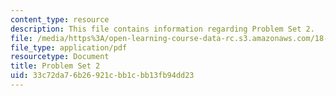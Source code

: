 ```yaml
---
content_type: resource
description: This file contains information regarding Problem Set 2.
file: /media/https%3A/open-learning-course-data-rc.s3.amazonaws.com/18-904-seminar-in-topology-spring-2011/33c72da76b26921cbb1cbb13fb94dd23_MIT18_904S11_pset2.pdf
file_type: application/pdf
resourcetype: Document
title: Problem Set 2
uid: 33c72da7-6b26-921c-bb1c-bb13fb94dd23
---
```

